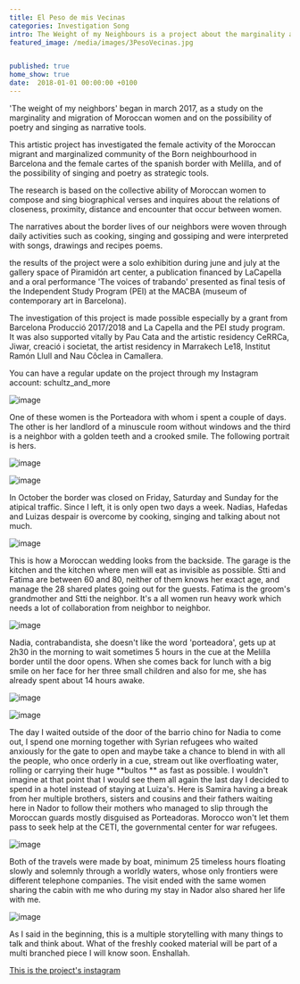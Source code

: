 ```yaml
---
title: El Peso de mis Vecinas
categories: Investigation Song
intro: The Weight of my Neighbours is a project about the marginality and migration of my moroccan neighbours in Barcelona and at the Melilla border. 
featured_image: /media/images/3PesoVecinas.jpg


published: true
home_show: true
date:  2018-01-01 00:00:00 +0100
---
```

'The weight of my neighbors' began in march 2017, as a study on the marginality and migration of Moroccan women and on the possibility of poetry and singing as narrative tools.

This artistic project has investigated the female activity of the Moroccan migrant and marginalized community of the Born neighbourhood in Barcelona and the female cartes of the spanish border with Melilla, and of the possibility of singing and poetry as strategic tools.

The research is based on the collective ability of Moroccan women to compose and sing biographical verses and inquires about the relations of closeness, proximity, distance and encounter that occur between women.

The narratives about the border lives of our neighbors were woven through daily activities such as cooking, singing and gossiping and were interpreted with songs, drawings and recipes poems.

the results of the project were a solo exhibition during june and july at the gallery space of Piramidón art center, a publication financed by LaCapella and a oral performance 'The voices of trabando' presented as final tesis of the Independent Study Program (PEI) at the MACBA (museum of contemporary art in Barcelona).

The investigation of this project is made possible especially by a grant from Barcelona Producció 2017/2018 and La Capella and the PEI study program. It was also supported vitally by Pau Cata and the artistic residency CeRRCa, Jiwar, creació i societat, the artist residency in Marrakech Le18, Institut Ramón Llull and Nau Côclea in Camallera.

You can have a regular update on the project through my Instagram account: schultz_and_more

![image](/media/images/4PesoVecinas.jpg)

One of these women is the Porteadora with whom i spent a couple of days. The other is her landlord of a minuscule room without windows and the third is a neighbor with a golden teeth and a crooked smile. The following portrait is hers.

![image](/media/images/1PesoVecinas.jpg) 


![image](/media/images/7PesoVecinas.jpg)

In October the border was closed on Friday, Saturday and Sunday for the atipical traffic. Since I left, it is only open two days a week. Nadias, Hafedas and Luizas despair is overcome by cooking, singing and talking about not much.

![image](/media/images/2PesoVecinas.jpg)

This is how a Moroccan wedding looks from the backside. The garage is the kitchen and the kitchen where men will eat as invisible as possible. Stti and Fatima are between 60 and 80, neither of them knows her exact age, and manage the 28 shared plates going out for the guests. Fatima is the groom's grandmother and Stti the neighbor. It's a all women run heavy work which needs a lot of collaboration from neighbor to neighbor. 

![image](/media/images/6PesoVecinas.jpg)

Nadia, contrabandista, she doesn't like the word 'porteadora', gets up at 2h30 in the morning to wait sometimes 5 hours in the cue at the Melilla border until the door opens. When she comes back for lunch with a big smile on her face for her three small children and also for me, she has already spent about 14 hours awake.

![image](/media/images/5PesoVecinas.jpg) 

![image](/media/images/10PesoVecinas.jpg)
 
The day I waited outside of the door of the barrio chino for Nadia to come out, I spend one morning together with Syrian refugees who waited anxiously for the gate to open and maybe take a chance to blend in with all the people, who once orderly in a cue, stream out like overfloating water, rolling or carrying their huge **bultos ** as fast as possible. I wouldn't imagine at that point that I would see them all again the last day I decided to spend in a hotel instead of staying at Luiza's. Here is Samira having a break from her multiple brothers, sisters and cousins and their fathers waiting here in Nador to follow their mothers who managed to slip through the Moroccan guards mostly disguised as Porteadoras. Morocco won't let them pass to seek help at the CETI, the governmental center for war refugees.

![image](/media/images/11PesoVecinas.jpg)

Both of the travels were made by boat, minimum 25 timeless hours floating slowly and solemnly through a worldly waters, whose only frontiers were different telephone companies. The visit ended with the same women sharing the cabin with me who during my stay in Nador also shared her life with me.

![image](/media/images/12PesoVecinas.jpg)

As I said in the beginning, this is a multiple storytelling with many things to talk and think about. What of the freshly cooked material will be part of a multi branched piece I will know soon. Enshallah.


[This is the project's instagram ](https://www.instagram.com/schultz_and_more/)   